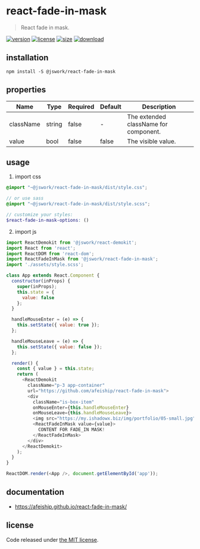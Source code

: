 # react-fade-in-mask
> React fade in mask.

[![version][version-image]][version-url]
[![license][license-image]][license-url]
[![size][size-image]][size-url]
[![download][download-image]][download-url]

## installation
```shell
npm install -S @jswork/react-fade-in-mask
```

## properties
| Name      | Type   | Required | Default | Description                           |
| --------- | ------ | -------- | ------- | ------------------------------------- |
| className | string | false    | -       | The extended className for component. |
| value     | bool   | false    | false   | The visible value.                    |


## usage
1. import css
  ```scss
  @import "~@jswork/react-fade-in-mask/dist/style.css";

  // or use sass
  @import "~@jswork/react-fade-in-mask/dist/style.scss";

  // customize your styles:
  $react-fade-in-mask-options: ()
  ```
2. import js
  ```js
  import ReactDemokit from '@jswork/react-demokit';
  import React from 'react';
  import ReactDOM from 'react-dom';
  import ReactFadeInMask from '@jswork/react-fade-in-mask';
  import './assets/style.scss';

  class App extends React.Component {
    constructor(inProps) {
      super(inProps);
      this.state = {
        value: false
      };
    }

    handleMouseEnter = (e) => {
      this.setState({ value: true });
    };

    handleMouseLeave = (e) => {
      this.setState({ value: false });
    };

    render() {
      const { value } = this.state;
      return (
        <ReactDemokit
          className="p-3 app-container"
          url="https://github.com/afeiship/react-fade-in-mask">
          <div
            className="is-box-item"
            onMouseEnter={this.handleMouseEnter}
            onMouseLeave={this.handleMouseLeave}>
            <img src="https://my.ishadowx.biz/img/portfolio/05-small.jpg" />
            <ReactFadeInMask value={value}>
              CONTENT FOR FADE_IN MASK!
            </ReactFadeInMask>
          </div>
        </ReactDemokit>
      );
    }
  }

  ReactDOM.render(<App />, document.getElementById('app'));

  ```

## documentation
- https://afeiship.github.io/react-fade-in-mask/


## license
Code released under [the MIT license](https://github.com/afeiship/react-fade-in-mask/blob/master/LICENSE.txt).

[version-image]: https://img.shields.io/npm/v/@jswork/react-fade-in-mask
[version-url]: https://npmjs.org/package/@jswork/react-fade-in-mask

[license-image]: https://img.shields.io/npm/l/@jswork/react-fade-in-mask
[license-url]: https://github.com/afeiship/react-fade-in-mask/blob/master/LICENSE.txt

[size-image]: https://img.shields.io/bundlephobia/minzip/@jswork/react-fade-in-mask
[size-url]: https://github.com/afeiship/react-fade-in-mask/blob/master/dist/react-fade-in-mask.min.js

[download-image]: https://img.shields.io/npm/dm/@jswork/react-fade-in-mask
[download-url]: https://www.npmjs.com/package/@jswork/react-fade-in-mask
